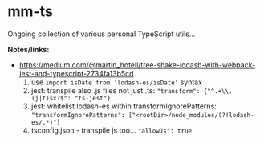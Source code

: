 # mm-ts

Ongoing collection of various personal TypeScript utils...

**Notes/links:**

- https://medium.com/@martin_hotell/tree-shake-lodash-with-webpack-jest-and-typescript-2734fa13b5cd
    1. use `import isDate from 'lodash-es/isDate'` syntax
    2. jest: transpile also .js files not just .ts: `"transform": {"^.+\\.(j|t)sx?$": "ts-jest"}`
    3. jest: whitelist lodash-es within transformIgnorePatterns: `"transformIgnorePatterns": ["<rootDir>/node_modules/(?!lodash-es/.*)"]`
    4. tsconfig.json - transpile js too... `"allowJs": true`
